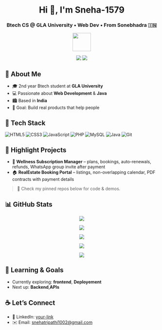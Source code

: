 <!-- Title & quick intro -->
<h1 align="center">Hi 👋, I'm Sneha-1579</h1>
<h3 align="center">Btech CS @ GLA University • Web Dev  • From Sonebhadra 🇮🇳</h3>

<!-- Fun banner / gif (optional) -->
<p align="center">
  <img src="https://media.giphy.com/media/WUlplcMpOCEmTGBtBW/giphy.gif" width="60" />
</p>

<!-- Badges (skills & socials) -->
<p align="center">
  <a href="mailto:snehatripathi1002@gmail.com"><img src="https://img.shields.io/badge/Email-Contact-informational?style=for-the-badge&logo=gmail&logoColor=white"></a>
  <a href="https://www.linkedin.com/in/your-link/"><img src="https://img.shields.io/badge/LinkedIn-Connect-blue?style=for-the-badge&logo=linkedin&logoColor=white"></a>
</p>

## 🚀 About Me
- 🎓 2nd year Btech student at **GLA University**
- 💻 Passionate about **Web Development** & **Java**
- 🏙️ Based in **India**
- 🎯 Goal: Build real products that help people

## 🧰 Tech Stack
![HTML5](https://img.shields.io/badge/HTML5-E34F26?style=for-the-badge&logo=html5&logoColor=white)
![CSS3](https://img.shields.io/badge/CSS3-1572B6?style=for-the-badge&logo=css3&logoColor=white)
![JavaScript](https://img.shields.io/badge/JavaScript-F7DF1E?style=for-the-badge&logo=javascript&logoColor=black)
![PHP](https://img.shields.io/badge/PHP-777BB4?style=for-the-badge&logo=php&logoColor=white)
![MySQL](https://img.shields.io/badge/MySQL-005C84?style=for-the-badge&logo=mysql&logoColor=white)
![Java](https://img.shields.io/badge/Java-ED8B00?style=for-the-badge&logo=openjdk&logoColor=white)
![Git](https://img.shields.io/badge/Git-F05032?style=for-the-badge&logo=git&logoColor=white)

## 📌 Highlight Projects
- 🧘 **Wellness Subscription Manager** – plans, bookings, auto-renewals, refunds, WhatsApp group invite after payment  
- 🏠 **RealEstate Booking Portal** – listings, non-overlapping calendar, PDF contracts with payment details  
 

> 🔗 Check my pinned repos below for code & demos.

## 📊 GitHub Stats
<p align="center">
  <img src="https://github-readme-stats.vercel.app/api?username=Sneha-1579&show_icons=true&theme=radical" />
</p>
<p align="center">
  <img src="https://github-readme-stats.vercel.app/api/top-langs/?username=Sneha-1579&layout=compact&theme=radical" />
</p>
<p align="center">
  <img src="https://komarev.com/ghpvc/?username=AkshatSingh&label=Profile%20views&style=flat" />
</p>
<p align="center">
<img src="https://github-readme-activity-graph.vercel.app/graph?username=Sneha-1579&theme=rogue" />
</p>
<p align="center">
<img src="https://github-profile-trophy.vercel.app/?username=AkshatSingh&theme=radical&no-frame=true&margin-w=10" />
</p>

## 📝 Learning & Goals
- Currently exploring: **frontend**, **Deployement**
- Next up: **Backend**,**APIs**

## ☕ Let’s Connect
- 💼 LinkedIn: [your-link](https://www.linkedin.com/in/your-link/)
- ✉️ Email: snehatripathi1002@gmail.com
